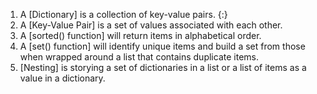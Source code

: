 1. A [Dictionary] is a collection of key-value pairs. {:}
2. A [Key-Value Pair] is a set of values associated with each other. 
3. A [sorted() function] will return items in alphabetical order. 
4. A [set() function] will identify unique items and build a set from those when wrapped around a list that contains duplicate items. 
5. [Nesting] is storying a set of dictionaries in a list or a list of items as a value in a dictionary. 